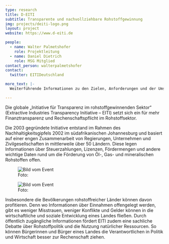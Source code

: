 ```yaml
---
type: research
title: D-EITI
subtitle: Transparente und nachvollziehbare Rohstoffgewinnung
img: projects/deiti-logo.png
layout: project
website: https://www.d-eiti.de

people:
  - name: Walter Palmetshofer
    role: Projektleitung
  - name: Daniel Dietrich
    role: MSG Mitglied
contact_person: walterpalmetshofer
contact:
  twitter: EITIDeutschland

more_text: |-
  Weiterführende Informationen zu den Zielen, Anforderungen und der Umsetzung in anderen Ländern: www.eiti.org

---
```

Die globale „Initiative für Transparenz im rohstoffgewinnenden Sektor“ (Extractive Industries Transparency Initiative – EITI) setzt sich ein für mehr Finanztransparenz und Rechenschaftspflicht im Rohstoffsektor.

Die 2003 gegründete Initiative entstand im Rahmen des Nachhaltigkeitsgipfels 2002 im südafrikanischen Johannesburg und basiert auf einer engen Zusammenarbeit von Regierungen, Unternehmen und Zivilgesellschaften in mittlerweile über 50 Ländern. Diese legen Informationen über Steuerzahlungen, Lizenzen, Fördermengen und andere wichtige Daten rund um die Förderung von Öl-, Gas- und mineralischen Rohstoffen offen.

<div class="two-img offset-lg-2">
  <figure class="license">
    <img alt="Bild vom Event" src="/files/projects/eiti_img_1.jpg">
        <figcaption>Foto:</figcaption>
    </figure>
    <figure class="license">
      <img alt="Bild vom Event" src="/files/projects/eiti_img_2.jpg">
        <figcaption>Foto: </figcaption>
    </figure>
</div>

Insbesondere die Bevölkerungen rohstoffreicher Länder können davon profitieren. Denn wo Informationen über Einnahmen offengelegt werden, gibt es weniger Misstrauen, weniger Konflikte und Gelder können in die wirtschaftliche und soziale Entwicklung eines Landes fließen.
Durch öffentlich zugängliche Informationen fördert EITI zudem eine sachliche Debatte über Rohstoffpolitik und die Nutzung natürlicher Ressourcen. So können Bürgerinnen und Bürger eines Landes die Verantwortlichen in Politik und Wirtschaft besser zur Rechenschaft ziehen.
